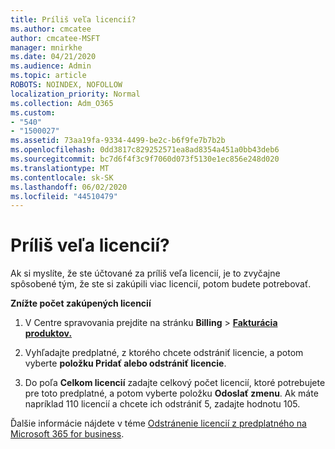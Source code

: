 ```yaml
---
title: Príliš veľa licencií?
ms.author: cmcatee
author: cmcatee-MSFT
manager: mnirkhe
ms.date: 04/21/2020
ms.audience: Admin
ms.topic: article
ROBOTS: NOINDEX, NOFOLLOW
localization_priority: Normal
ms.collection: Adm_O365
ms.custom:
- "540"
- "1500027"
ms.assetid: 73aa19fa-9334-4499-be2c-b6f9fe7b7b2b
ms.openlocfilehash: 0dd3817c829252571ea8ad8354a451a0bb43deb6
ms.sourcegitcommit: bc7d6f4f3c9f7060d073f5130e1ec856e248d020
ms.translationtype: MT
ms.contentlocale: sk-SK
ms.lasthandoff: 06/02/2020
ms.locfileid: "44510479"
---
```

# <a name="too-many-licenses"></a>Príliš veľa licencií?

Ak si myslíte, že ste účtované za príliš veľa licencií, je to zvyčajne spôsobené tým, že ste si zakúpili viac licencií, potom budete potrebovať.
  
**Znížte počet zakúpených licencií**
  
1. V Centre spravovania prejdite na stránku **Billing** \> **[Fakturácia produktov.](https://go.microsoft.com/fwlink/p/?linkid=842054)**

2. Vyhľadajte predplatné, z ktorého chcete odstrániť licencie, a potom vyberte **položku Pridať alebo odstrániť licencie**.

3. Do poľa **Celkom licencií** zadajte celkový počet licencií, ktoré potrebujete pre toto predplatné, a potom vyberte položku **Odoslať zmenu**. Ak máte napríklad 110 licencií a chcete ich odstrániť 5, zadajte hodnotu 105.

Ďalšie informácie nájdete v téme [Odstránenie licencií z predplatného na Microsoft 365 for business](https://docs.microsoft.com/microsoft-365/commerce/licenses/buy-licenses).